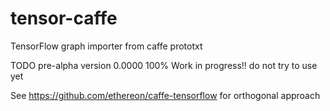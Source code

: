 # tensor-caffe
TensorFlow graph importer from caffe prototxt 

TODO pre-alpha version 0.0000
100% Work in progress!!
do not try to use yet

See https://github.com/ethereon/caffe-tensorflow for orthogonal approach

